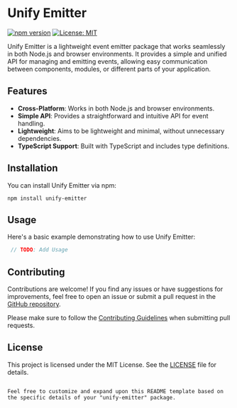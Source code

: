 # Unify Emitter

[![npm version](https://badge.fury.io/js/unify-emitter.svg)](https://www.npmjs.com/package/unify-emitter)
[![License: MIT](https://img.shields.io/badge/License-MIT-blue.svg)](https://opensource.org/licenses/MIT)

Unify Emitter is a lightweight event emitter package that works seamlessly in both Node.js and browser environments. It provides a simple and unified API for managing and emitting events, allowing easy communication between components, modules, or different parts of your application.

## Features

- **Cross-Platform**: Works in both Node.js and browser environments.
- **Simple API**: Provides a straightforward and intuitive API for event handling.
- **Lightweight**: Aims to be lightweight and minimal, without unnecessary dependencies.
- **TypeScript Support**: Built with TypeScript and includes type definitions.

## Installation

You can install Unify Emitter via npm:

```shell
npm install unify-emitter
```

## Usage

Here's a basic example demonstrating how to use Unify Emitter:

```javascript
 // TODO: Add Usage
```

## Contributing

Contributions are welcome! If you find any issues or have suggestions for improvements, feel free to open an issue or submit a pull request in the [GitHub repository](https://github.com/EyadRealHim/unify-emitter).

Please make sure to follow the [Contributing Guidelines](CONTRIBUTING.md) when submitting pull requests.

## License

This project is licensed under the MIT License. See the [LICENSE](LICENSE) file for details.

```

Feel free to customize and expand upon this README template based on the specific details of your "unify-emitter" package.
